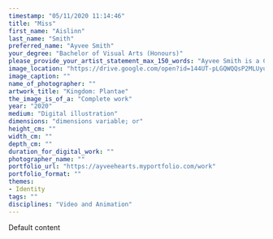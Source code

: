 ```yaml
---
timestamp: "05/11/2020 11:14:46"
title: "Miss"
first_name: "Aislinn"
last_name: "Smith"
preferred_name: "Ayvee Smith"
your_degree: "Bachelor of Visual Arts (Honours)"
please_provide_your_artist_statement_max_150_words: "Ayvee Smith is a Canberra-based artist working in digital-based practise, with a focus on illustrative work. Their work deals with ideas of identity and queer experiences, as well as connections with the natural world. Within their practise, they blend reclaimed imagery and cultural objects to create commentaries on their experience and the experiences of others. They participated in the 2018 Contour 556 biennial as part of Localjinni."
image_location: "https://drive.google.com/open?id=144UT-pLGQWQQsP2MLUyu-fpxVTrI6mFI"
image_caption: ""
name_of_photographer: ""
artwork_title: "Kingdom: Plantae"
the_image_is_of_a: "Complete work"
year: "2020"
medium: "Digital illustration"
dimensions: "dimensions variable; or"
height_cm: ""
width_cm: ""
depth_cm: ""
duration_for_digital_work: ""
photographer_name: ""
portfolio_url: "https://ayveehearts.myportfolio.com/work"
portfolio_format: ""
themes:
- Identity
tags: ""
disciplines: "Video and Animation"
---
```


Default content